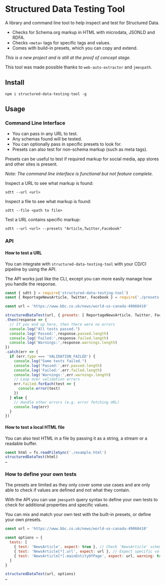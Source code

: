 # Structured Data Testing Tool

A library and command line tool to help inspect and test for Structured Data.

* Checks for Schema.org markup in HTML with microdata, JSONLD and RDFA.
* Checks `<meta>` tags for specific tags and values.
* Comes with build-in presets, which you can copy and extend.

_This is a new project and is still at the proof of concept stage._

This tool was made possible thanks to `web-auto-extractor` and `jmespath`.

## Install

    npm i structured-data-testing-tool -g

## Usage

### Command Line Interface

* You can pass in any URL to test.
* Any schemas found will be tested.
* You can optionally pass in specific presets to look for.
* Presets can also test for non-schema markup (such as meta tags).

Presets can be useful to test if required markup for social media, app stores and other sites is present.

_Note: The command line interface is functional but not feature complete._

Inspect a URL to see what markup is found:

    sdtt --url <url>

Inspect a file to see what markup is found:

    sdtt --file <path to file>

Test a URL contains specific markup:

    sdtt --url <url> --presets "Article,Twitter,Facebook"

### API

#### How to test a URL

You can integrate with `structured-data-testing-tool` with your CD/CI pipeline by using the API.

The API works just like the CLI, except you can more easily manage how you handle the response.

```javascript
const { sdtt } = require('structured-data-testing-tool')
const { ReportageNewsArticle, Twitter, Facebook } = require('./presets')

const url = 'https://www.bbc.co.uk/news/world-us-canada-49060410'

structuredDataTest(url, { presets: [ ReportageNewsArticle, Twitter, Facebook ] })
.then(response => {
  // If you end up here, then there were no errors
  console.log("All tests passed.")
  console.log('Passed:',response.passed.length)
  console.log('Failed:',response.failed.length)
  console.log('Warnings:',response.warnings.length)
})
.catch(err => {
  if (err.type === 'VALIDATION_FAILED') {
    console.log("Some tests failed.")
    console.log('Passed:',err.passed.length)
    console.log('Failed:',err.failed.length)
    console.log('Warnings:',err.warnings.length)  
    // Loop over validation errors
    err.failed.forEach(test => {
      console.error(test)
    })
  } else {
    // Handle other errors (e.g. error fetching URL)
    console.log(err)
  }
})
```

#### How to test a local HTML file

You can also test HTML in a file by passing it as a string, a stream or a readable buffer.

```javascript
const html = fs.readFileSync('./example.html')
structuredDataTest(html)
…
```

### How to define your own tests

The presets are limited as they only cover some use cases and are only able to check if values are defined and not what they contain.

With the API you can use `jmespath` query syntax to define your own tests to check for additional properties and specific values.

You can mix and match your own test with the built-in presets, or define your own presets.

```javascript
const url = 'https://www.bbc.co.uk/news/world-us-canada-49060410'

const options = {
  tests: [
    { test: 'NewsArticle', expect: true }, // Check 'NewsArticle' schema exists
    { test: 'NewsArticle[*].url', expect: url }, // Expect specific value for property, fail if doesn't match
    { test: 'NewsArticle[*].mainEntityOfPage', expect: url, warning: true } // Warn but don't fail if doesn't pass
  ]
}

structuredDataTest(url, options)
…
```
